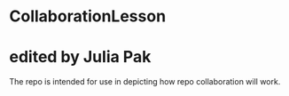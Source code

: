 # CollaborationLesson
# edited by Julia Pak 

The repo is intended for use in depicting how repo collaboration will work.
